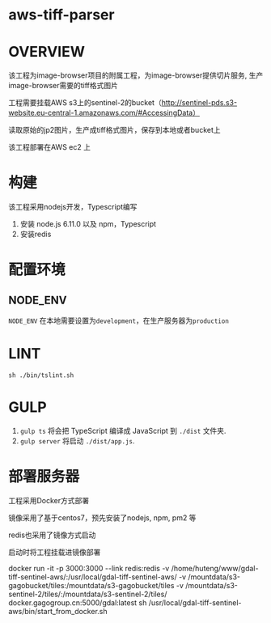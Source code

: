 # aws-tiff-parser

# OVERVIEW

该工程为image-browser项目的附属工程，为image-browser提供切片服务, 生产image-browser需要的tiff格式图片

工程需要挂载AWS s3上的sentinel-2的bucket（http://sentinel-pds.s3-website.eu-central-1.amazonaws.com/#AccessingData）

读取原始的jp2图片，生产成tiff格式图片，保存到本地或者bucket上

该工程部署在AWS ec2 上

# 构建

该工程采用nodejs开发，Typescript编写

1. 安装 node.js 6.11.0 以及 npm，Typescript
2. 安装redis

# 配置环境

## NODE_ENV
`NODE_ENV` 在本地需要设置为`development`，在生产服务器为`production`

# LINT

`sh ./bin/tslint.sh`

# GULP

1. `gulp ts` 将会把 TypeScript 编译成 JavaScript 到 `./dist` 文件夹.
2. `gulp server` 将启动 `./dist/app.js`.

# 部署服务器

工程采用Docker方式部署

镜像采用了基于centos7，预先安装了nodejs, npm, pm2 等

redis也采用了镜像方式启动

启动时将工程挂载进镜像部署

docker run -it -p 3000:3000 --link redis:redis  -v /home/huteng/www/gdal-tiff-sentinel-aws/:/usr/local/gdal-tiff-sentinel-aws/ -v /mountdata/s3-gagobucket/tiles:/mountdata/s3-gagobucket/tiles -v /mountdata/s3-sentinel-2/tiles/:/mountdata/s3-sentinel-2/tiles/ docker.gagogroup.cn:5000/gdal:latest sh /usr/local/gdal-tiff-sentinel-aws/bin/start_from_docker.sh

